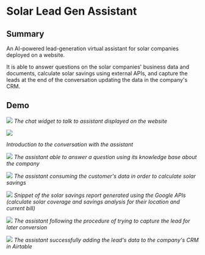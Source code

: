 # Solar Lead Gen Assistant

## Summary
An AI-powered lead-generation virtual assistant for solar companies deployed on a website.

It is able to answer questions on the solar companies' business data and documents, calculate solar savings using external APIs, and capture the leads at the end of the conversation updating the data in the company's CRM.

## Demo
![](images/chatwidget.png)
*The chat widget to talk to assistant displayed on the website*


![](images/intro.png)

*Introduction to the conversation with the assistant*


![](images/kb.png)
*The assistant able to answer a question using its knowledge base about the company*


![](images/calculation.png)
*The assistant consuming the customer's data in order to calculate solar savings*


![](images/calculations2.png)
*Snippet of the solar savings report generated using the Google APIs (calculate solar coverage and savings analysis for their location and current bill)*


![](images/leadcapture.png)
*The assistant following the procedure of trying to capture the lead for later conversion*


![](images/airtablecrm.png)
*The assistant successfully adding the lead's data to the company's CRM in Airtable*

